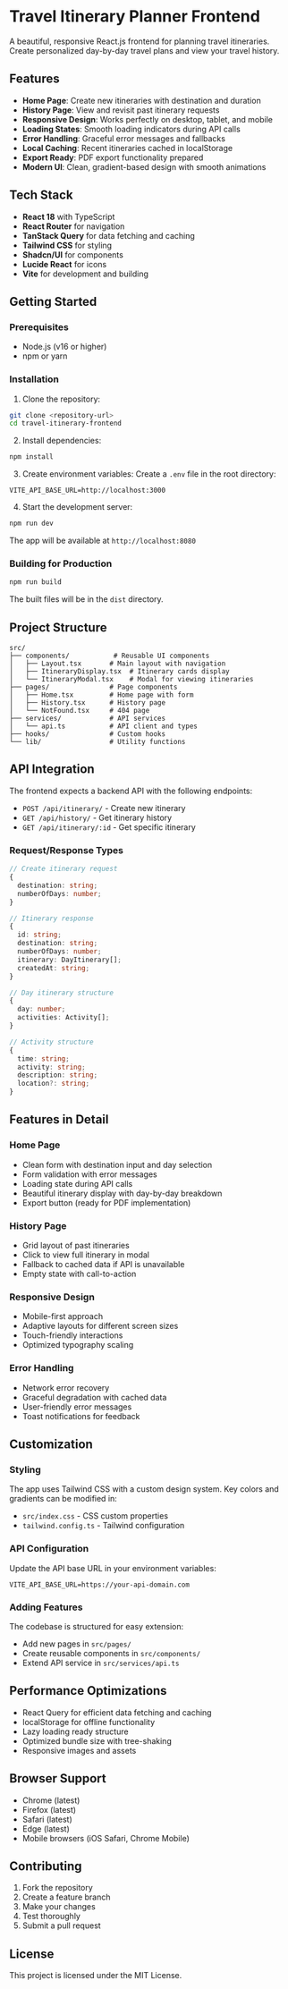 
# Travel Itinerary Planner Frontend

A beautiful, responsive React.js frontend for planning travel itineraries. Create personalized day-by-day travel plans and view your travel history.

## Features

- **Home Page**: Create new itineraries with destination and duration
- **History Page**: View and revisit past itinerary requests
- **Responsive Design**: Works perfectly on desktop, tablet, and mobile
- **Loading States**: Smooth loading indicators during API calls
- **Error Handling**: Graceful error messages and fallbacks
- **Local Caching**: Recent itineraries cached in localStorage
- **Export Ready**: PDF export functionality prepared
- **Modern UI**: Clean, gradient-based design with smooth animations

## Tech Stack

- **React 18** with TypeScript
- **React Router** for navigation
- **TanStack Query** for data fetching and caching
- **Tailwind CSS** for styling
- **Shadcn/UI** for components
- **Lucide React** for icons
- **Vite** for development and building

## Getting Started

### Prerequisites

- Node.js (v16 or higher)
- npm or yarn

### Installation

1. Clone the repository:
```bash
git clone <repository-url>
cd travel-itinerary-frontend
```

2. Install dependencies:
```bash
npm install
```

3. Create environment variables:
Create a `.env` file in the root directory:
```env
VITE_API_BASE_URL=http://localhost:3000
```

4. Start the development server:
```bash
npm run dev
```

The app will be available at `http://localhost:8080`

### Building for Production

```bash
npm run build
```

The built files will be in the `dist` directory.

## Project Structure

```
src/
├── components/           # Reusable UI components
│   ├── Layout.tsx       # Main layout with navigation
│   ├── ItineraryDisplay.tsx  # Itinerary cards display
│   └── ItineraryModal.tsx    # Modal for viewing itineraries
├── pages/               # Page components
│   ├── Home.tsx         # Home page with form
│   ├── History.tsx      # History page
│   └── NotFound.tsx     # 404 page
├── services/            # API services
│   └── api.ts           # API client and types
├── hooks/               # Custom hooks
└── lib/                 # Utility functions
```

## API Integration

The frontend expects a backend API with the following endpoints:

- `POST /api/itinerary/` - Create new itinerary
- `GET /api/history/` - Get itinerary history
- `GET /api/itinerary/:id` - Get specific itinerary

### Request/Response Types

```typescript
// Create itinerary request
{
  destination: string;
  numberOfDays: number;
}

// Itinerary response
{
  id: string;
  destination: string;
  numberOfDays: number;
  itinerary: DayItinerary[];
  createdAt: string;
}

// Day itinerary structure
{
  day: number;
  activities: Activity[];
}

// Activity structure
{
  time: string;
  activity: string;
  description: string;
  location?: string;
}
```

## Features in Detail

### Home Page
- Clean form with destination input and day selection
- Form validation with error messages
- Loading state during API calls
- Beautiful itinerary display with day-by-day breakdown
- Export button (ready for PDF implementation)

### History Page
- Grid layout of past itineraries
- Click to view full itinerary in modal
- Fallback to cached data if API is unavailable
- Empty state with call-to-action

### Responsive Design
- Mobile-first approach
- Adaptive layouts for different screen sizes
- Touch-friendly interactions
- Optimized typography scaling

### Error Handling
- Network error recovery
- Graceful degradation with cached data
- User-friendly error messages
- Toast notifications for feedback

## Customization

### Styling
The app uses Tailwind CSS with a custom design system. Key colors and gradients can be modified in:
- `src/index.css` - CSS custom properties
- `tailwind.config.ts` - Tailwind configuration

### API Configuration
Update the API base URL in your environment variables:
```env
VITE_API_BASE_URL=https://your-api-domain.com
```

### Adding Features
The codebase is structured for easy extension:
- Add new pages in `src/pages/`
- Create reusable components in `src/components/`
- Extend API service in `src/services/api.ts`

## Performance Optimizations

- React Query for efficient data fetching and caching
- localStorage for offline functionality
- Lazy loading ready structure
- Optimized bundle size with tree-shaking
- Responsive images and assets

## Browser Support

- Chrome (latest)
- Firefox (latest)
- Safari (latest)
- Edge (latest)
- Mobile browsers (iOS Safari, Chrome Mobile)

## Contributing

1. Fork the repository
2. Create a feature branch
3. Make your changes
4. Test thoroughly
5. Submit a pull request

## License

This project is licensed under the MIT License.
